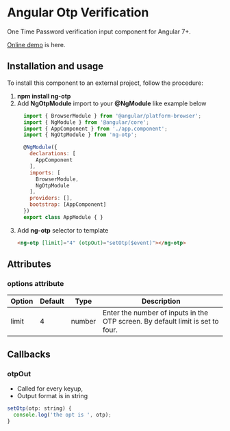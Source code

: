 # Angular Otp Verification

One Time Password verification input component for Angular 7+.


[Online demo](https://akhilmohanan.github.io/angular-otpVerification/) is here.


## Installation and usage

To install this component to an external project, follow the procedure:

 1. **npm install ng-otp**
 2. Add **NgOtpModule** import to your **@NgModule** like example below
    ```javascript
      import { BrowserModule } from '@angular/platform-browser';
      import { NgModule } from '@angular/core';
      import { AppComponent } from './app.component';
      import { NgOtpModule } from 'ng-otp';

      @NgModule({
        declarations: [
          AppComponent
        ],
        imports: [
          BrowserModule,
          NgOtpModule
        ],
        providers: [],
        bootstrap: [AppComponent]
      })
      export class AppModule { }

    ```
  3. Add **ng-otp** selector to template
      ```html
      <ng-otp [limit]="4" (otpOut)="setOtp($event)"></ng-otp>
      ```

## Attributes
### options attribute

Option | Default | Type | Description
------ | ------- | ---- | -----------
limit | 4 | number | Enter the number of inputs in the OTP screen. By default limit is set to four.

## Callbacks
### otpOut
  * Called for every keyup,
  * Output format is in string
  ```javascript
  setOtp(otp: string) {
    console.log('the opt is ', otp);
  }
  ```